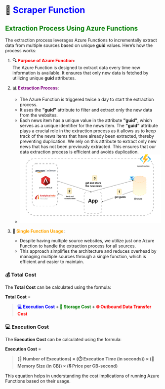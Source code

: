 # 🌟<font color="blue"> Scraper Function</font>

## <font color="green">Extraction Process Using Azure Functions</font>

The extraction process leverages Azure Functions to incrementally extract data from multiple sources based on unique **guid** values. Here’s how the process works:

1. **🔍<font color="red"> Purpose of Azure Function</font>**:  
   The Azure Function is designed to extract data every time new information is available. It ensures that only new data is fetched by utilizing unique **guid** attributes.

2. **📊<font color="purple"> Extraction Process</font>**:  
   - The Azure Function is triggered twice a day to start the extraction process.  
   - It uses the **"guid"** attribute to filter and extract only the new data from the websites.  
   - Each news item has a unique value in the attribute **"guid"**, which serves as a unique identifier for the news item. The **"guid"** attribute plays a crucial role in the extraction process as it allows us to keep track of the news items that have already been extracted, thereby preventing duplication. We rely on this attribute to extract only new news that has not been previously extracted. This ensures that our data extraction process is efficient and avoids duplication.
   - ![Extraction-Process](../../images/Extraction-Process.png)  

3. **🔗<font color="orange"> Single Function Usage</font>**:  
   - Despite having multiple source websites, we utilize just one Azure Function to handle the extraction process for all sources.  
   - This approach simplifies the architecture and reduces overhead by managing multiple sources through a single function, which is efficient and easier to maintain.

### 💰 Total Cost

The **Total Cost** can be calculated using the formula:

**Total Cost** =  
> **<font color="blue">💻 Execution Cost</font> + <font color="green">💾 Storage Cost</font> + <font color="red">🌐 Outbound Data Transfer Cost</font>**

### 💻 Execution Cost

The **Execution Cost** can be calculated using the formula:

**Execution Cost** =  
> **(🔢 Number of Executions) × (⏱️ Execution Time (in seconds)) × (💾 Memory Size (in GB)) × (💲 Price per GB-second)**

This equation helps in understanding the cost implications of running Azure Functions based on their usage.